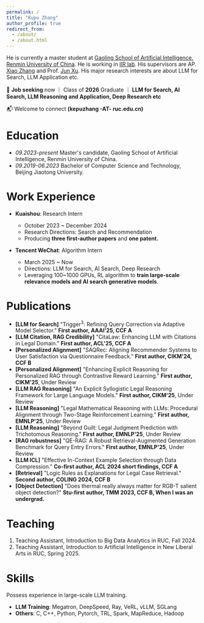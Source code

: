 ```yaml
---
permalink: /
title: "Kupu Zhang"
author_profile: true
redirect_from: 
  - /about/
  - /about.html
---
```


He is currently a master student at [Gaoling School of Artificial Intelligence, Renmin University of China](http://ai.ruc.edu.cn/english/index.htm). He is working in [IIR lab](https://ruc-iir-lab.github.io/). His supervisors are AP. [Xiao Zhang](https://scholar.google.com/citations?user=5FZ6wbAAAAAJ&hl=zh-CN&oi=ao) and Prof. [Jun Xu](https://scholar.google.com/citations?user=su14mcEAAAAJ). His major research interests are about LLM for Search, LLM Application etc.

🎯 **Job seeking** now ｜ Class of **2026** Graduate ｜ **LLM for Search, AI Search, LLM Reasoning and Application, Deep Research etc**

📬 Welcome to connect **(kepuzhang -AT- ruc.edu.cn)**

Education
======
* *09.2023-present* Master's candidate, Gaoling School of Artificial Intelligence, Renmin University of China.
* *09.2019-06.2023* Bachelor of Computer Science and Technology, Beijing Jiaotong University.

Work Experience
======

- **Kuaishou**: Research Intern
  - October 2023 ~ December 2024
  - Research Directions: Search and Recommendation
  - Producing **three first-author papers** and **one patent.**

- **Tencent WeChat**: Algorithm Intern
  - March 2025 ~ Now
  - Directions: LLM for Search, AI Search, Deep Research
  - Leveraging 100~1000 GPUs, RL algorithm to **train large-scale relevance models and AI search generative models**.

Publications
============
* **[LLM for Search]** "Trigger<sup>3</sup>: Refining Query Correction via Adaptive Model Selector." **First author, AAAI'25, CCF A**
* **[LLM Citation, RAG Credibility]** "CitaLaw: Enhancing LLM with Citations in Legal Domain." **First author, ACL'25, CCF A** 
* **[Personalized Alignment]** "SAQRec: Aligning Recommender Systems to User Satisfaction via Questionnaire Feedback." **First author, CIKM'24, CCF B**
* **[Personalized Alignment]** "Enhancing Explicit Reasoning for Personalized RAG through Contrastive Reward Learning." **First author, CIKM'25**, Under Review
* **[LLM RAG Reasoning]** "An Explicit Syllogistic Legal Reasoning Framework for Large Language Models." **First author, CIKM'25**, Under Review
* **[LLM Reasoning]** "Legal Mathematical Reasoning with LLMs: Procedural Alignment through Two-Stage Reinforcement Learning." **First author, EMNLP'25**, Under Review
* **[LLM Reasoning]** "Beyond Guilt: Legal Judgment Prediction with Trichotomous Reasoning." **First author, EMNLP'25**, Under Review
* **[RAG robustness]** "QE-RAG: A Robust Retrieval-Augmented Generation Benchmark for Query Entry Errors." **First author, EMNLP'25**, Under Review
* **[LLM ICL]** "Effective In-Context Example Selection through Data Compression." **Co-first author, ACL 2024 short findings, CCF A**
* **[Retrieval]** "Logic Rules as Explanations for Legal Case Retrieval." **Second author, COLING 2024, CCF B**
* **[Object Detection]** "Does thermal really always matter for RGB-T salient object detection?" **Stu-first author, TMM 2023, CCF B, When I was an undergrad.**



Teaching
======
1. Teaching Assistant, Introduction to Big Data Analytics in RUC, Fall 2024.
2. Teaching Assistant, Introduction to Artificial Intelligence in New Liberal Arts in RUC, Spring 2025.

Skills
======
Possess experience in large-scale LLM training.
- **LLM Training**: Megatron, DeepSpeed, Ray, VeRL, vLLM, SGLang
- **Others**: C, C++, Python, Pytorch, TRL, Spark, MapReduce, Hadoop

